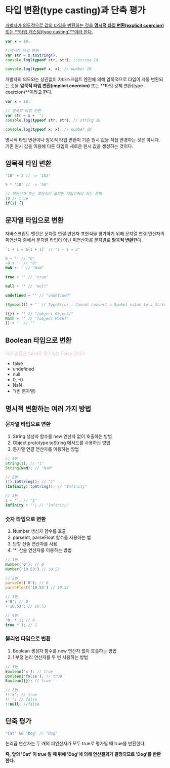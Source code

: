 # 타입 변환(type casting)과 단축 평가


<u>개발자가 의도적으로 값의 타입을 변환하는 것을 **명시적 타입 변환(explicit coercion)** 또는 **타입 캐스팅(type casting)**이라 한다.</u>

```javascript
var x = 10;

//명시적 타입 변환
var str = x.toString(); 
console.log(typeof str, str); //string 10

console.log(typeof x, x); // number 10
```

개발자의 의도와는 상관없이 자바스크립트 엔진에 의해 암묵적으로 타입이 자동 변환되는 것을 **암묵적 타입 변환(implicit coercion)** 또는 **타입 강제 변환(type coercion)**이라고 한다.

```javascript
var x = 10;

// 암묵적 타입 변환
var str = x + '';
console.log(typeof str, str); // string 10

console.log(typeof x, x); // number 10
```

명시적 타입 변환이나 암묵적 타입 변환이 기존 원시 값을 직접 변경하는 것은 아니다. 기존 원시 값을 이용해 다른 타입의 새로운 원시 값을 생성하는 것이다.



## 암묵적 타입 변환

```javascript
'10' + 2 // -> '102'

5 * '10' // -> '50'

// 피연산자 또는 표현식이 불리언 타입이어야 하는 문맥
!0 // true
if(1) {}
```



## 문자열 타입으로 변환

자바스크립트 엔진은 문자열 연결 연산자 표현식을 평가하기 위해 문자열 연결 연산자의 피연산자 중에서 문자열 타입이 아닌 피연산자를 문자열로 **암묵적 변환**한다.

```javascript
`1 + 1 = ${1 + 1}` // "1 + 1 = 2"
```

```javascript
0 + '' // "0"
-0 + '' // "0"
NaN + '' // "NaN"

true + '' // "true"

null + '' // "null"

undefined + '' // "undefined"

(Symbol()) + '' // TypeError : Cannot convert a Symbol value to a String

({}) + '' // "[object Object]"
Math + '' // "[object Math]"
[] + '' // ""
```



## Boolean 타입으로 변환

<span style=color:pink>아래 값들은 false로 평가되는 Falsy 값이다</span>

- false
- undefined
- null
- 0, -0
- NaN
- "(빈 문자열)



## 명시적 변환하는 여러 가지 방법

### 문자열 타입으로 변환

1. String 생성자 함수를 new 연산자 없이 호출하는 방법
2. Object.prototype.toString 메서드를 사용하는 방법
3. 문자열 연결 연산자를 이용하는 방법

```javascript
// 1번
String(1); // "1"
String(NaN); // "NaN"

// 2번
(1).toString(); // "1"
(Infinity).toString(); // "Infinity"

// 3번
1 + ''; // "1"
Infinity + ''; // "Infinity"
```



### 숫자 타입으로 변환

1. Number 생성자 함수를 호출
2. parseInt, parseFloat 함수를 사용하는 법
3. 단항 산술 연산자를 사용
4. '*' 산술 연산자를 이용하는 방법

```javascript
// 1번
Number('0'); // 0
Number('10.53') // 10.53

// 2번
parseInt('0'); // 0
parseFloat('10.53') // 10.53

// 3번
+'0'; // 0
+'10.53'; // 10.53

// 4번
'0' * 1; // 0
true * 1; // 1
```



### 불리언 타입으로 변환

1. Boolean 생성자 함수를 new 연산자 없이 호출하는 방법
2. ! 부정 논리 연산자를 두 번 사용하는 방법

```javascript
// 1번
Boolean('x'); // true
Boolean('false'); // true
Boolean({}); // true

// 2번
!!'x'; // true
!!''; // false
!!null; //false
```



## 단축 평가

```javascript
'Cat' && 'Dog' // "Dog"
```

논리곱 연산자는 두 개의 피연산자가 모두 true로 평가될 때 true를 반환한다.

**즉, 앞의 'Cat' 이 true 일 때 뒤에 'Dog'에 의해 연산결과가 결정되므로 'Dog'를 반환한다.**